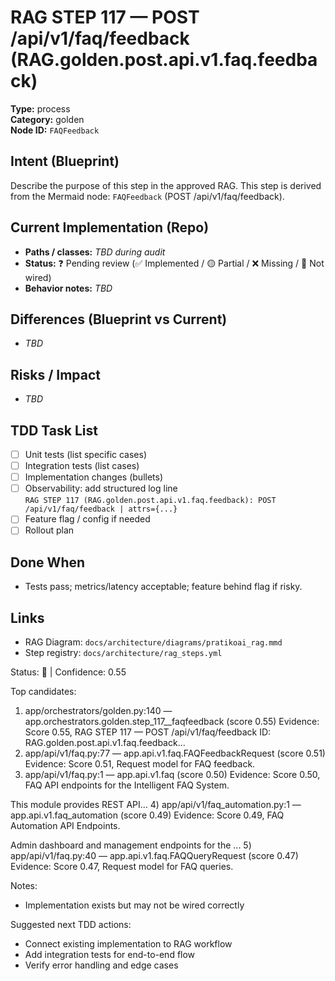 # RAG STEP 117 — POST /api/v1/faq/feedback (RAG.golden.post.api.v1.faq.feedback)

**Type:** process  
**Category:** golden  
**Node ID:** `FAQFeedback`

## Intent (Blueprint)
Describe the purpose of this step in the approved RAG. This step is derived from the Mermaid node: `FAQFeedback` (POST /api/v1/faq/feedback).

## Current Implementation (Repo)
- **Paths / classes:** _TBD during audit_
- **Status:** ❓ Pending review (✅ Implemented / 🟡 Partial / ❌ Missing / 🔌 Not wired)
- **Behavior notes:** _TBD_

## Differences (Blueprint vs Current)
- _TBD_

## Risks / Impact
- _TBD_

## TDD Task List
- [ ] Unit tests (list specific cases)
- [ ] Integration tests (list cases)
- [ ] Implementation changes (bullets)
- [ ] Observability: add structured log line  
  `RAG STEP 117 (RAG.golden.post.api.v1.faq.feedback): POST /api/v1/faq/feedback | attrs={...}`
- [ ] Feature flag / config if needed
- [ ] Rollout plan

## Done When
- Tests pass; metrics/latency acceptable; feature behind flag if risky.

## Links
- RAG Diagram: `docs/architecture/diagrams/pratikoai_rag.mmd`
- Step registry: `docs/architecture/rag_steps.yml`


<!-- AUTO-AUDIT:BEGIN -->
Status: 🔌  |  Confidence: 0.55

Top candidates:
1) app/orchestrators/golden.py:140 — app.orchestrators.golden.step_117__faqfeedback (score 0.55)
   Evidence: Score 0.55, RAG STEP 117 — POST /api/v1/faq/feedback
ID: RAG.golden.post.api.v1.faq.feedback...
2) app/api/v1/faq.py:77 — app.api.v1.faq.FAQFeedbackRequest (score 0.51)
   Evidence: Score 0.51, Request model for FAQ feedback.
3) app/api/v1/faq.py:1 — app.api.v1.faq (score 0.50)
   Evidence: Score 0.50, FAQ API endpoints for the Intelligent FAQ System.

This module provides REST API...
4) app/api/v1/faq_automation.py:1 — app.api.v1.faq_automation (score 0.49)
   Evidence: Score 0.49, FAQ Automation API Endpoints.

Admin dashboard and management endpoints for the ...
5) app/api/v1/faq.py:40 — app.api.v1.faq.FAQQueryRequest (score 0.47)
   Evidence: Score 0.47, Request model for FAQ queries.

Notes:
- Implementation exists but may not be wired correctly

Suggested next TDD actions:
- Connect existing implementation to RAG workflow
- Add integration tests for end-to-end flow
- Verify error handling and edge cases
<!-- AUTO-AUDIT:END -->